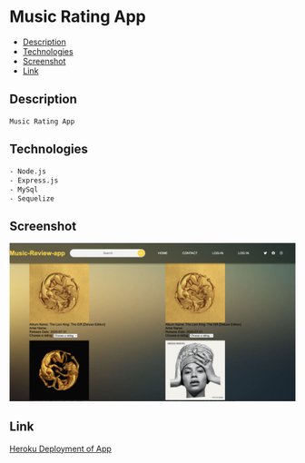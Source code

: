 # Music Rating App
* [Description](#description)
* [Technologies](#technologies)
* [Screenshot](#screenshot)
* [Link](link)
    
## Description
```
Music Rating App
```

## Technologies
```
- Node.js
- Express.js
- MySql
- Sequelize
```
## Screenshot
![Screenshot of Search Results](/public/images/search-page.png)

## Link 
[Heroku Deployment of App](https://nameless-wave-46056.herokuapp.com/)

